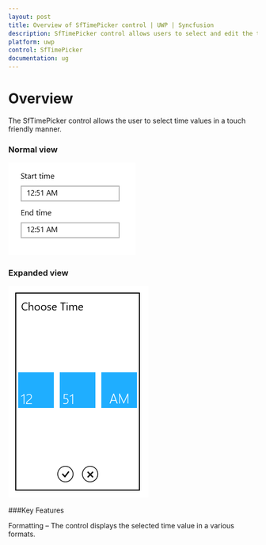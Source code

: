```yaml
---
layout: post
title: Overview of SfTimePicker control | UWP | Syncfusion
description: SfTimePicker control allows users to select and edit the time input. It includes features such as formatting and min and max times support.
platform: uwp
control: SfTimePicker
documentation: ug
---
```


# Overview

The SfTimePicker control allows the user to select time values in a touch friendly manner.

### Normal view



![TimePicker displayed the time](Overview_images/Overview_img1.png)



### Expanded view


![TimePicker displayed selector to pick time](Overview_images/Overview_img2.png)



###Key Features

Formatting – The control displays the selected time value in a various formats.

